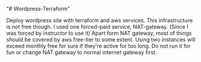 "# Wordpress-Terraform" 

Deploy wordpress site with terraform and aws services.
This infrastructure is not free though. I used one forced-paid service, NAT-gateway. (Since I was forced by instructor to use it)
Apart form NAT gateway, most of things should be covered by aws free-tier to some extent. Using two instances will exceed monthly free for sure if they're active for too long.
Do not run it for fun or change NAT gateway to normal internet gateway first.
